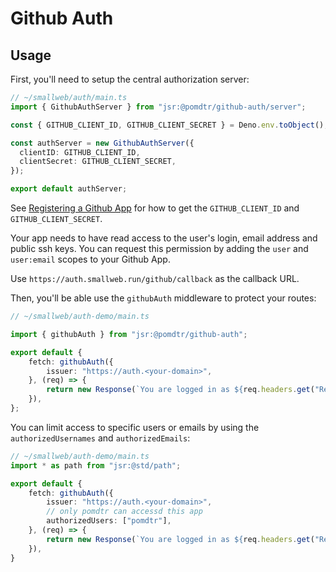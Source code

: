 # Github Auth

## Usage

First, you'll need to setup the central authorization server:

```ts
// ~/smallweb/auth/main.ts
import { GithubAuthServer } from "jsr:@pomdtr/github-auth/server";

const { GITHUB_CLIENT_ID, GITHUB_CLIENT_SECRET } = Deno.env.toObject();

const authServer = new GithubAuthServer({
  clientID: GITHUB_CLIENT_ID,
  clientSecret: GITHUB_CLIENT_SECRET,
});

export default authServer;
```

See [Registering a Github App](https://docs.github.com/en/apps/creating-github-apps/registering-a-github-app/registering-a-github-app) for how to get the `GITHUB_CLIENT_ID` and `GITHUB_CLIENT_SECRET`.

Your app needs to have read access to the user's login, email address and public ssh keys. You can request this permission by adding the `user` and `user:email` scopes to your Github App.

Use `https://auth.smallweb.run/github/callback` as the callback URL.

Then, you'll be able use the `githubAuth` middleware to protect your routes:

```ts
// ~/smallweb/auth-demo/main.ts

import { githubAuth } from "jsr:@pomdtr/github-auth";

export default {
    fetch: githubAuth({
        issuer: "https://auth.<your-domain>",
    }, (req) => {
        return new Response(`You are logged in as ${req.headers.get("Remote-Email")}`);
    }),
};
```

You can limit access to specific users or emails by using the `authorizedUsernames` and `authorizedEmails`:

```ts
// ~/smallweb/auth-demo/main.ts
import * as path from "jsr:@std/path";

export default {
    fetch: githubAuth({
        issuer: "https://auth.<your-domain>",
        // only pomdtr can accessd this app
        authorizedUsers: ["pomdtr"],
    }, (req) => {
        return new Response(`You are logged in as ${req.headers.get("Remote-User")}, your email is ${req.headers.get("Remote-Email")}`);
    }),
}
```
